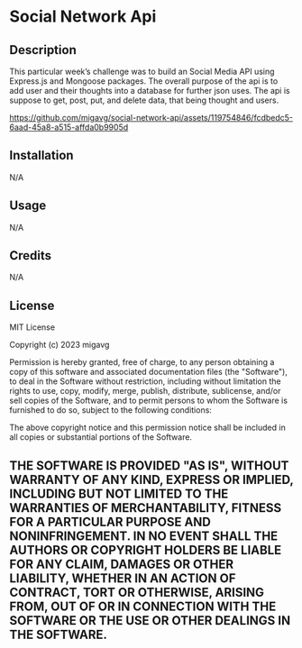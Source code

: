 # Social Network Api

## Description

This particular week’s challenge was to build an Social Media API using Express.js and Mongoose packages. The overall purpose of the api is to add user and their thoughts into a database for further json uses. 
The api is suppose to get, post, put, and delete data, that being thought and users.


https://github.com/migavg/social-network-api/assets/119754846/fcdbedc5-6aad-45a8-a515-affda0b9905d

## Installation
N/A

## Usage





N/A

## Credits

N/A


## License

MIT License

Copyright (c) 2023 migavg

Permission is hereby granted, free of charge, to any person obtaining a copy
of this software and associated documentation files (the "Software"), to deal
in the Software without restriction, including without limitation the rights
to use, copy, modify, merge, publish, distribute, sublicense, and/or sell
copies of the Software, and to permit persons to whom the Software is
furnished to do so, subject to the following conditions:

The above copyright notice and this permission notice shall be included in all
copies or substantial portions of the Software.

THE SOFTWARE IS PROVIDED "AS IS", WITHOUT WARRANTY OF ANY KIND, EXPRESS OR
IMPLIED, INCLUDING BUT NOT LIMITED TO THE WARRANTIES OF MERCHANTABILITY,
FITNESS FOR A PARTICULAR PURPOSE AND NONINFRINGEMENT. IN NO EVENT SHALL THE
AUTHORS OR COPYRIGHT HOLDERS BE LIABLE FOR ANY CLAIM, DAMAGES OR OTHER
LIABILITY, WHETHER IN AN ACTION OF CONTRACT, TORT OR OTHERWISE, ARISING FROM,
OUT OF OR IN CONNECTION WITH THE SOFTWARE OR THE USE OR OTHER DEALINGS IN THE
SOFTWARE.
---
